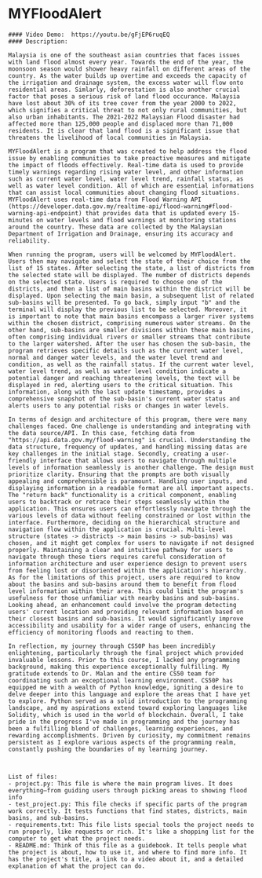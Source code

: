 # MYFloodAlert
    #### Video Demo:  https://youtu.be/gFjEP6ruqEQ
    #### Description:

    Malaysia is one of the southeast asian countries that faces issues with land flood almost every year. Towards the end of the year, the moonsoon season would shower heavy rainfall on different areas of the country. As the water builds up overtime and exceeds the capacity of the irrigation and drainage system, the excess water will flow onto residential areas. Simlarly, deforestation is also another crucial factor that poses a serious risk of land flood occurance. Malaysia have lost about 30% of its tree cover from the year 2000 to 2022, which signifies a critical threat to not only rural communities, but also urban inhabitants. The 2021-2022 Malaysian Flood disaster had affected more than 125,000 people and displaced more than 71,000 residents. It is clear that land flood is a significant issue that threatens the livelihood of local communities in Malaysia.

    MYFloodAlert is a program that was created to help address the flood issue by enabling communities to take proactive measures and mitigate the impact of floods effectively. Real-time data is used to provide timely warnings regarding rising water level, and other information such as current water level, water level trend, rainfall status, as well as water level condition. All of which are essential informations that can assist local communities about changing flood situations. MYFloodAlert uses real-time data from Flood Warning API (https://developer.data.gov.my/realtime-api/flood-warning#flood-warning-api-endpoint) that provides data that is updated every 15-minutes on water levels and flood warnings at monitoring stations around the country. These data are collected by the Malaysian Department of Irrigation and Drainage, ensuring its accuracy and reliability.

    When running the program, users will be welcomed by MYFloodAlert. Users then may navigate and select the state of their choice from the list of 15 states. After selecting the state, a list of districts from the selected state will be displayed. The number of districts depends on the selected state. Users is required to choose one of the districts, and then a list of main basins within the district will be displayed. Upon selecting the main basin, a subsequent list of related sub-basins will be presented. To go back, simply input "b" and the terminal will display the previous list to be selected. Moreover, it is important to note that main basins encompass a larger river systems within the chosen district, comprising numerous water streams. On the other hand, sub-basins are smaller divisions within these main basins, often comprising individual rivers or smaller streams that contribute to the larger watershed. After the user has chosen the sub-basin, the program retrieves specific details such as the current water level, normal and danger water levels, and the water level trend and condition, as well as the rainfall status. If the current water level, water level trend, as well as water level condition indicate a potential danger and reaching threatening levels, the text will be displayed in red, alerting users to the critical situation. This information, along with the last update timestamp, provides a comprehensive snapshot of the sub-basin's current water status and alerts users to any potential risks or changes in water levels.

    In terms of design and architecture of this program, there were many challenges faced. One challenge is understanding and integrating with the data source/API. In this case, fetching data from "https://api.data.gov.my/flood-warning" is crucial. Understanding the data structure, frequency of updates, and handling missing datas are key challenges in the initial stage. Secondly, creating a user-friendly interface that allows users to navigate through multiple levels of information seamlessly is another challenge. The design must prioritize clarity. Ensuring that the prompts are both visually appealing and comprehensible is paramount. Handling user inputs, and displaying information in a readable format are all important aspects. The "return back" functionality is a critical component, enabling users to backtrack or retrace their steps seamlessly within the application. This ensures users can effortlessly navigate through the various levels of data without feeling constrained or lost within the interface. Furthermore, deciding on the hierarchical structure and navigation flow within the application is crucial. Multi-level structure (states -> districts -> main basins -> sub-basins) was chosen, and it might get complex for users to navigate if not designed properly. Maintaining a clear and intuitive pathway for users to navigate through these tiers requires careful consideration of information architecture and user experience design to prevent users from feeling lost or disoriented within the application's hierarchy. As for the limitations of this project, users are required to know about the basins and sub-basins around them to benefit from flood level information within their area. This could limit the program's usefulness for those unfamiliar with nearby basins and sub-basins. Looking ahead, an enhancement could involve the program detecting users' current location and providing relevant information based on their closest basins and sub-basins. It would significantly improve accessibility and usability for a wider range of users, enhancing the efficiency of monitoring floods and reacting to them.

    In reflection, my journey through CS50P has been incredibly enlightening, particularly through the final project which provided invaluable lessons. Prior to this course, I lacked any programming background, making this experience exceptionally fulfilling. My gratitude extends to Dr. Malan and the entire CS50 team for coordinating such an exceptional learning environment. CS50P has equipped me with a wealth of Python knowledge, igniting a desire to delve deeper into this language and explore the areas that I have yet to explore. Python served as a solid introduction to the programming landscape, and my aspirations extend toward exploring languages like Solidity, which is used in the world of blockchain. Overall, I take pride in the progress I've made in programming and the journey has been a fulfilling blend of challenges, learning experiences, and rewarding accomplishments. Driven by curiosity, my commitment remains persistent as I explore various aspects of the programming realm, constantly pushing the boundaries of my learning journey.



    List of files:
    - project.py: This file is where the main program lives. It does everything—from guiding users through picking areas to showing flood info
    - test_project.py: This file checks if specific parts of the program work correctly. It tests functions that find states, districts, main basins, and sub-basins.
    - requirements.txt: This file lists special tools the project needs to run properly, like requests or rich. It's like a shopping list for the computer to get what the project needs.
    - README.md: Think of this file as a guidebook. It tells people what the project is about, how to use it, and where to find more info. It has the project's title, a link to a video about it, and a detailed explanation of what the project can do.
